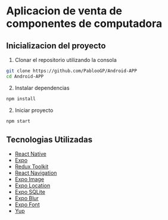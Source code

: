 
# Aplicacion de venta de componentes de computadora

## Inicializacion del proyecto

1. Clonar el repositorio utilizando la consola
```sh
git clone https://github.com/PablooGP/Android-APP
cd Android-APP
```

2. Instalar dependencias
```sh
npm install
```

2. Iniciar proyecto
```sh
npm start
```

## Tecnologias Utilizadas

- [React Native](https://reactnative.dev/)
- [Expo](https://expo.dev/)
- [Redux Toolkit](https://redux-toolkit.js.org/)
- [React Navigation](https://reactnavigation.org/)
- [Expo Image](https://www.npmjs.com/package/expo-image)
- [Expo Location](https://www.npmjs.com/package/expo-location)
- [Expo SQLite](https://www.npmjs.com/package/expo-sqlite)
- [Expo Blur](https://www.npmjs.com/package/expo-blur)
- [Expo Font](https://www.npmjs.com/package/expo-font)
- [Yup](https://www.npmjs.com/package/yup)

